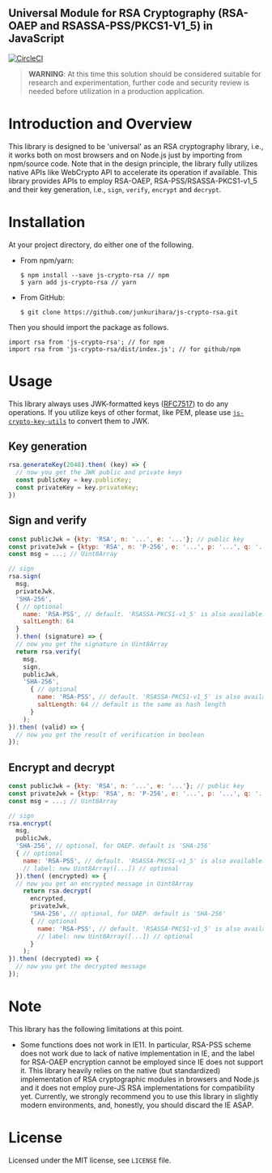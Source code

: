 Universal Module for RSA Cryptography (RSA-OAEP and RSASSA-PSS/PKCS1-V1_5) in JavaScript
--
[![CircleCI](https://circleci.com/gh/junkurihara/js-crypto-rsa.svg?style=svg)](https://circleci.com/gh/junkurihara/js-crypto-rsa)
> **WARNING**: At this time this solution should be considered suitable for research and experimentation, further code and security review is needed before utilization in a production application.

# Introduction and Overview
This library is designed to be 'universal' as an RSA cryptography library, i.e., it works both on most browsers and on Node.js just by importing from npm/source code. Note that in the design principle, the library fully utilizes native APIs like WebCrypto API to accelerate its operation if available. This library provides APIs to employ RSA-OAEP, RSA-PSS/RSASSA-PKCS1-v1_5 and their key generation, i.e., `sign`, `verify`, `encrypt` and `decrypt`.

# Installation
At your project directory, do either one of the following.

- From npm/yarn:
  ```shell
  $ npm install --save js-crypto-rsa // npm
  $ yarn add js-crypto-rsa // yarn
  ```
- From GitHub:
  ```shell
  $ git clone https://github.com/junkurihara/js-crypto-rsa.git
  ```

Then you should import the package as follows.
```shell
import rsa from 'js-crypto-rsa'; // for npm
import rsa from 'js-crypto-rsa/dist/index.js'; // for github/npm
```
  
# Usage
This library always uses JWK-formatted keys ([RFC7517](https://tools.ietf.org/html/rfc7517)) to do any operations. If you utilize keys of other format, like PEM, please use [`js-crypto-key-utils`](https://github.com/junkurihara/js-crypto-key-utils) to convert them to JWK.

## Key generation
```javascript
rsa.generateKey(2048).then( (key) => {
  // now you get the JWK public and private keys
  const publicKey = key.publicKey;
  const privateKey = key.privateKey;
})
```

## Sign and verify
```javascript
const publicJwk = {kty: 'RSA', n: '...', e: '...'}; // public key
const privateJwk = {ktyp: 'RSA', n: 'P-256', e: '...', p: '...', q: '...', dp: '...', dq: '...', qi: '...'}; // paired private key
const msg = ...; // Uint8Array

// sign
rsa.sign(
  msg,
  privateJwk,
  'SHA-256',
  { // optional
    name: 'RSA-PSS', // default. 'RSASSA-PKCS1-v1_5' is also available.
    saltLength: 64
  }
  ).then( (signature) => {
  // now you get the signature in Uint8Array
  return rsa.verify(
    msg,
    sign,
    publicJwk,
    'SHA-256',
      { // optional
        name: 'RSA-PSS', // default. 'RSASSA-PKCS1-v1_5' is also available.
        saltLength: 64 // default is the same as hash length
      } 
    );  
}).then( (valid) => {
  // now you get the result of verification in boolean
});
```

## Encrypt and decrypt
```javascript
const publicJwk = {kty: 'RSA', n: '...', e: '...'}; // public key
const privateJwk = {ktyp: 'RSA', n: 'P-256', e: '...', p: '...', q: '...', dp: '...', dq: '...', qi: '...'}; // paired private key
const msg = ...; // Uint8Array

// sign
rsa.encrypt(
  msg,
  publicJwk,
  'SHA-256', // optional, for OAEP. default is 'SHA-256'
  { // optional
    name: 'RSA-PSS', // default. 'RSASSA-PKCS1-v1_5' is also available.
    // label: new Uint8Array([...]) // optional
  }).then( (encrypted) => {
  // now you get an encrypted message in Uint8Array
    return rsa.decrypt(
      encrypted,
      privateJwk,
      'SHA-256', // optional, for OAEP. default is 'SHA-256'
      { // optional
        name: 'RSA-PSS', // default. 'RSASSA-PKCS1-v1_5' is also available.
        // label: new Uint8Array([...]) // optional
      }
    );  
}).then( (decrypted) => {
  // now you get the decrypted message
});
```

# Note
This library has the following limitations at this point.

- Some functions does not work in IE11. In particular, RSA-PSS scheme does not work due to lack of native implementation in IE, and the label for RSA-OAEP encryption cannot be employed since IE does not support it. This library heavily relies on the native (but standardized) implementation of RSA cryptographic modules in browsers and Node.js and it does not employ pure-JS RSA implementations for compatibility yet. Currently, we strongly recommend you to use this library in slightly modern environments, and, honestly, you should discard the IE ASAP.

# License
Licensed under the MIT license, see `LICENSE` file.